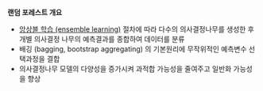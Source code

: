 ****랜덤 포레스트 개요****

- [앙상블 학습 (ensemble learning)](https://bkshin.tistory.com/entry/%EB%A8%B8%EC%8B%A0%EB%9F%AC%EB%8B%9D-11-%EC%95%99%EC%83%81%EB%B8%94-%ED%95%99%EC%8A%B5-Ensemble-Learning-%EB%B0%B0%EA%B9%85Bagging%EA%B3%BC-%EB%B6%80%EC%8A%A4%ED%8C%85Boosting) 절차에 따라 다수의 의사결정나무를 생성한 후 개별 의사결정 나무의 예측결과를 종합하여 데이터를 분류
- 배깅 (bagging, bootstrap aggregating) 의 기본원리에 무작위적인 예측변수 선택과정을 결합
- 의사결정나무 모델의 다양성을 증가시켜 과적합 가능성을 줄여주고 일반화 가능성을 향상
